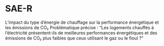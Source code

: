 # SAE-R

L’impact du type d’énergie de chauffage sur la performance énergétique et les émissions de CO₂
Problématique précise :
“Les logements chauffés à l’électricité présentent-ils de meilleures performances énergétiques et des émissions de CO₂ plus faibles que ceux utilisant le gaz ou le fioul ?”
